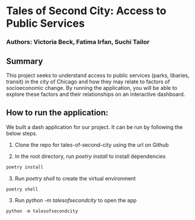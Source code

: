 # Tales of Second City: Access to Public Services

### Authors: Victoria Beck, Fatima Irfan, Suchi Tailor

## Summary
This project seeks to understand access to public services (parks, libaries, transit) in the city of Chicago and how they may relate to factors of socioeconomic change. By running the application, you will be able to explore these factors and their relationships on an interactive dashboard.

## How to run the application:

We built a dash application for our project.  It can be run by following the below steps.

1. Clone the repo for tales-of-second-city using the url on Github

2. In the root directory, run *poetry install* to install dependencies

```python 
poetry install
```
3.	Run *poetry shell* to create the virtual environment

```python
poetry shell
```

3.	Run *python -m talesofsecondcity* to open the app

```python
python -m talesofsecondcity
```